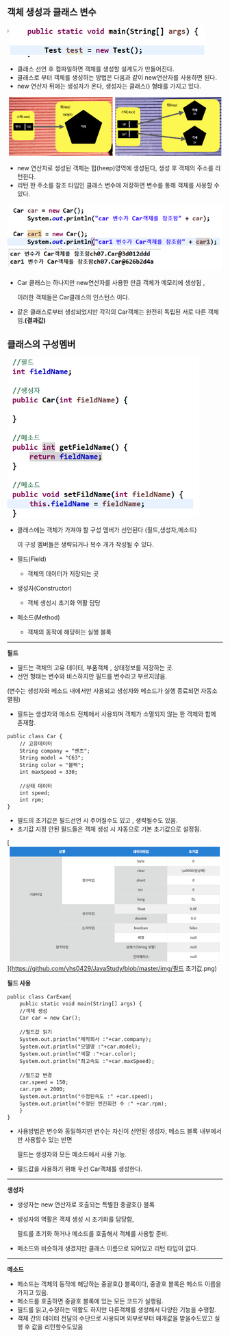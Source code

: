 ## 객체 생성과 클래스 변수

[![생성](https://github.com/yhs0429/JavaStudy/raw/master/img/%EA%B0%9D%EC%B2%B4%EC%83%9D%EC%84%B1.png)](https://github.com/yhs0429/JavaStudy/blob/master/img/객체생성.png)

- 클래스 선언 후 컴파일하면 객체를 생성할 설계도가 만들어진다.
- 클래스로 부터 객체를 생성하는 방법은 다음과 같이 new연산자를 사용하면 된다.
- new 연산자 뒤에는 생성자가 온다, 생성자는 클래스() 형태를 가지고 있다.

[![힙영역](https://github.com/yhs0429/JavaStudy/raw/master/img/%ED%9E%99%EC%98%81%EC%97%AD.png)](https://github.com/yhs0429/JavaStudy/blob/master/img/힙영역.png)

- new 연산자로 생성된 객체는 힙(heep)영역에 생성된다, 생성 후 객체의 주소를 리턴한다.
- 리턴 한 주소를 참조 타입인 클래스 변수에 저장하면 변수를 통해 객체를 사용할 수 있다.

[![변수객체](https://github.com/yhs0429/JavaStudy/raw/master/img/%EB%B3%80%EC%88%98%EA%B0%9D%EC%B2%B4%EC%83%9D%EC%84%B1.png)](https://github.com/yhs0429/JavaStudy/blob/master/img/변수객체생성.png)

- Car 클래스는 하나지만 new연산자를 사용한 만큼 객체가 메모리에 생성됨 ,

  이러한 객체들은 Car클래스의 인스턴스 이다.

- 같은 클래스로부터 생성되었지만 각각의 Car객체는 완전히 독립된 서로 다른 객체임.**(결과값)**

## 클래스의 구성멤버

[![구성멤버](https://github.com/yhs0429/JavaStudy/raw/master/img/%EA%B5%AC%EC%84%B1%EB%A9%A4%EB%B2%84.png)](https://github.com/yhs0429/JavaStudy/blob/master/img/구성멤버.png)

- 클래스에는 객체가 가져야 할 구성 멤버가 선언된다 (필드,생성자,메소드)

  이 구성 멤버들은 생략되거나 복수 개가 작성될 수 있다.

- 필드(Field)

  - 객체의 데이터가 저장되는 곳

- 생성자(Constructor)

  - 객체 생성시 초기화 역활 담당

- 메소드(Method)

  - 객체의 동작에 해당하는 실행 블록

------

**필드**

- 필드는 객체의 고유 데이터, 부품객체 , 상태정보를 저장하는 곳.
- 선언 형태는 변수와 비스하지만 필드를 변수라고 부르지않음.

 (변수는 생성자와 메소드 내에서만 사용되고 생성자와 메소드가 실행 종료되면 자동소멸됨)

- 필드는 생성자와 메소드 전체에서 사용되며 객체가 소멸되지 않는 한 객체와 함께 존재함.

```
public class Car {
	// 고유데이터
	String company = "벤츠";
	String model = "C63";
	String color = "블랙";
	int maxSpeed = 330;
	
	//상태 데이터
	int speed;
	int rpm;
}
```

- 필드의 초기값은 필드선언 시 주어질수도 있고 , 생략될수도 있음.
- 초기값 지정 안된 필드들은 객체 생성 시 자동으로 기본 초기값으로 설정됨.

[![초기값](https://github.com/yhs0429/JavaStudy/raw/master/img/%ED%95%84%EB%93%9C%20%EC%B4%88%EA%B8%B0%EA%B0%92.png)](https://github.com/yhs0429/JavaStudy/blob/master/img/필드 초기값.png)

**필드 사용**

```
public class CarExam{
	public static void main(String[] args) {
	//객체 생성
	Car car = new Car();
	
	//필드값 읽기
	System.out.println("제작회사 :"+car.company);
	System.out.println("모델명 :"+car.model);
	System.out.println("색깔 :"+car.color);
	System.out.println("최고속도 :"+car.maxSpeed);
	
	//필드값 변경
	car.speed = 150;
	car.rpm = 2000;
	System.out.println("수정된속도 :" +car.speed);
	System.out.println("수정된 엔진회전 수 :" +car.rpm);
	}
}
```

- 사용방법은 변수와 동일하지만 변수는 자신이 선언된 생성자, 메소드 블록 내부에서만 사용할수 있는 반면

  필드는 생성자와 모든 메소드에서 사용 가능.

- 필드값을 사용하기 위해 우선 Car객체를 생성한다.

------

**생성자**

- 생성자는 new 연산자로 호출되는 특별한 중괄호{} 블록

- 생성자의 역활은 객체 생성 시 초기화를 담당함,

  필드를 초기화 하거나 메소드를 호출해서 객체를 사용할 준비.

- 메소드와 비슷하게 생겼지만 클래스 이름으로 되어있고 리턴 타입이 없다.

------

**메소드**

- 메소드는 객체의 동작에 해당하는 중괄호{} 블록이다, 중괄호 블록은 메소드 이름을 가지고 있음.
- 메소드를 호출하면 중괄호 블록에 있는 모든 코드가 실행됨.
- 필드를 읽고,수정하는 역활도 하지만 다른객체를 생성해서 다양한 기능을 수행함.
- 객체 간의 데이터 전달의 수단으로 사용되며 외부로부터 매개값을 받을수도있고 실행 후 값을 리턴할수도있음

